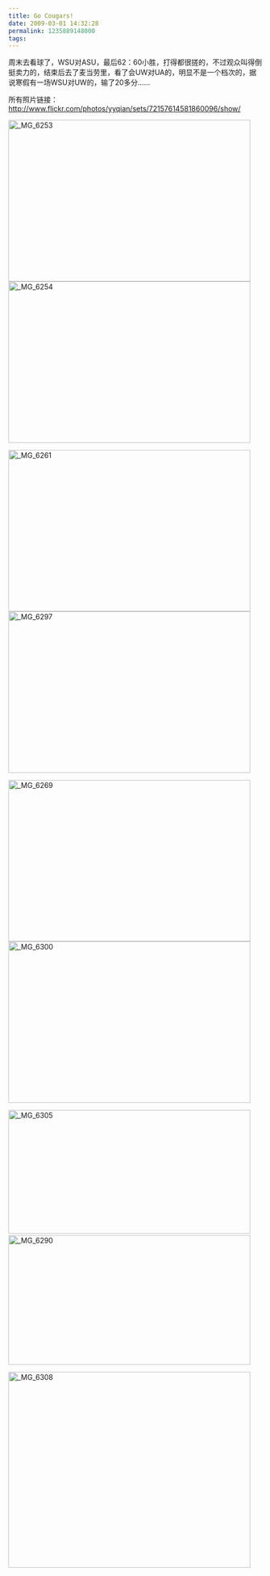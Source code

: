 ```yaml
---
title: Go Cougars!
date: 2009-03-01 14:32:28
permalink: 1235889148000
tags: 
---
```


<p>周末去看球了，WSU对ASU，最后62：60小胜，打得都很搓的，不过观众叫得倒挺卖力的，结束后去了麦当劳里，看了会UW对UA的，明显不是一个档次的，据说寒假有一场WSU对UW的，输了20多分…… </p>  <p>所有照片链接：    <br /><a href="http://www.flickr.com/photos/yyqian/sets/72157614581860096/show/">http://www.flickr.com/photos/yyqian/sets/72157614581860096/show/</a></p>  <p><img style="display: inline; margin-left: 0px; margin-right: 0px" border="0" alt="_MG_6253" align="left" src="http://static.flickr.com/3327/3317966612_31e909d35a.jpg" width="480" height="320" />&#160;&#160;&#160;&#160; <img style="display: inline; margin-left: 0px; margin-right: 0px" border="0" alt="_MG_6254" src="http://static.flickr.com/3376/3317146927_93e7b07067.jpg" width="480" height="320" /></p>  <p><img style="display: inline; margin-left: 0px; margin-right: 0px" border="0" alt="_MG_6261" align="left" src="http://static.flickr.com/3632/3317171351_0023e12c56.jpg" width="480" height="320" />&#160;&#160;&#160;&#160; <img border="0" alt="_MG_6297" src="http://static.flickr.com/3418/3317226035_d094c543b5.jpg" width="480" height="320" /></p>  <p><img style="display: inline; margin-left: 0px; margin-right: 0px" border="0" alt="_MG_6269" align="left" src="http://static.flickr.com/3645/3318006538_0ed3dff821.jpg" width="480" height="320" /></p>  <p>&#160;&#160;&#160;&#160; <img border="0" alt="_MG_6300" src="http://static.flickr.com/3488/3317237169_314002bf56.jpg" width="480" height="320" /></p>  <p><img border="0" alt="_MG_6305" src="http://static.flickr.com/3427/3317255269_116c6744e7.jpg" width="480" height="245" />&#160;&#160;&#160;&#160; <img border="0" alt="_MG_6290" src="http://static.flickr.com/3441/3318037804_7095451616.jpg" width="480" height="257" /></p>  <p><img border="0" alt="_MG_6308" src="http://static.flickr.com/3465/3317260297_29e42a4277.jpg" width="480" height="388" /></p>